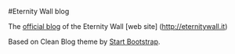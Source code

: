 #Eternity Wall blog

The [official blog](http://blog.eternitywall.it) of the Eternity Wall [web site] (http://eternitywall.it)

Based on Clean Blog theme by [Start Bootstrap](http://startbootstrap.com/).
